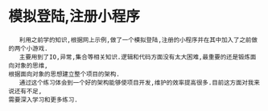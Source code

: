 # 模拟登陆,注册小程序
       利用之前学的知识,根据网上示例,做了一个模拟登陆,注册的小程序并在其中加入了之前做的两个小游戏.
       主要用到了IO,异常,集合等相关知识.逻辑和代码方面没有太大困难,最重要的还是锻炼面向对象的思维,
    根据面向对象的思想建立整个项目的架构.
       通过这个练习体会到一个好的架构能够使项目开发,维护的效率提高很多.目前这方面对我来说还有不足,
    需要深入学习和更多练习.
